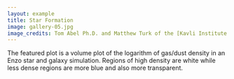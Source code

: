 ```yaml
---
layout: example
title: Star Formation 
image: gallery-05.jpg
image_credits: Tom Abel Ph.D. and Matthew Turk of the [Kavli Institute for Particle Astrophysics and Cosmology](http://www-group.slac.stanford.edu/kipac/)
---
```

The featured plot is a volume plot of the logarithm of gas/dust density in an 
Enzo star and galaxy simulation. Regions of high density are white while less 
dense regions are more blue and also more transparent.
